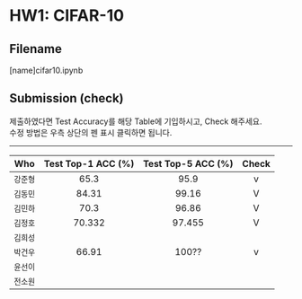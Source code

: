 # HW1: CIFAR-10

## Filename
[name]cifar10.ipynb

## Submission (check)
제출하였다면 Test Accuracy를 해당 Table에 기입하시고, Check 해주세요.  
수정 방법은 우측 상단의 펜 표시 클릭하면 됩니다. 

---
| Who | Test Top-1 ACC (%) | Test Top-5 ACC (%) | Check |
|---|:---:|:---:|:---:|
| `강준형` | 65.3 | 95.9 | v |
| `김동민` | 84.31 | 99.16 | V |
| `김민하` | 70.3 | 96.86 | V |
| `김정호` | 70.332 | 97.455 | V |
| `김희성` |  |  |  |
| `박건우` | 66.91 | 100?? | v |
| `윤선이` |  |  |  |
| `전소원` |  |  |  |
